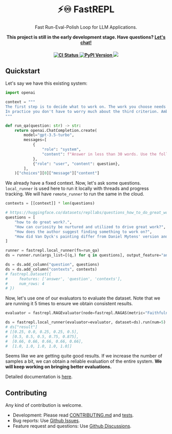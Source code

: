 <h1 align="center">⚡♾️ FastREPL</h1>
    <p align="center">
        <p align="center">Fast Run-Eval-Polish Loop for LLM Applications.</p>
        <p align="center">
          <strong>
            This project is still in the early development stage. Have questions? <a href="https://calendly.com/yujonglee/fastrepl">Let's chat!</a>
          </strong>
        </p>
    </p>
<h4 align="center">
    <a href="https://github.com/fastrepl/fastrepl/actions/workflows/ci.yaml" target="_blank">
        <img src="https://github.com/fastrepl/fastrepl/actions/workflows/ci.yaml/badge.svg" alt="CI Status">
    </a>
    <a href="https://pypi.org/project/fastrepl" target="_blank">
        <img src="https://img.shields.io/pypi/v/fastrepl.svg" alt="PyPI Version">
    </a>
    <a href="https://discord.gg/4pUM3C4rbA" target="_blank">
        <img src="https://dcbadge.vercel.app/api/server/nMQ8ZqAegc?style=flat">
    </a>
<!--     <a target="_blank" href="https://colab.research.google.com/github/fastrepl/fastrepl/blob/main/docs/getting_started/quickstart.ipynb">
      <img src="https://colab.research.google.com/assets/colab-badge.svg" alt="Open In Colab"/>
    </a>     -->
</h4>

## Quickstart

Let's say we have this existing system:

```python
import openai

context = """
The first step is to decide what to work on. The work you choose needs to have three qualities: it has to be something you have a natural aptitude for, that you have a deep interest in, and that offers scope to do great work.
In practice you don't have to worry much about the third criterion. Ambitious people are if anything already too conservative about it. So all you need to do is find something you have an aptitude for and great interest in.
"""

def run_qa(question: str) -> str:
    return openai.ChatCompletion.create(
        model="gpt-3.5-turbo",
        messages=[
            {
                "role": "system",
                "content": f"Answer in less than 30 words. Use the following context if needed: {context}",
            },
            {"role": "user", "content": question},
        ],
    )["choices"][0]["message"]["content"]
```

We already have a fixed context. Now, let's ask some questions. `local_runner` is used here to run it locally with threads and progress tracking. We will have `remote_runner` to run the same in the cloud.

```python
contexts = [[context]] * len(questions)

# https://huggingface.co/datasets/repllabs/questions_how_to_do_great_work
questions = [
    "how to do great work?.",
    "How can curiosity be nurtured and utilized to drive great work?",
    "How does the author suggest finding something to work on?",
    "How did Van Dyck's painting differ from Daniel Mytens' version and what message did it convey?",
]

runner = fastrepl.local_runner(fn=run_qa)
ds = runner.run(args_list=[(q,) for q in questions], output_feature="answer")

ds = ds.add_column("question", questions)
ds = ds.add_column("contexts", contexts)
# fastrepl.Dataset({
#     features: ['answer', 'question', 'contexts'],
#     num_rows: 4
# })
```

Now, let's use one of our evaluators to evaluate the dataset. Note that we are running it 5 times to ensure we obtain consistent results.

```python
evaluator = fastrepl.RAGEvaluator(node=fastrepl.RAGAS(metric="Faithfulness"))

ds = fastrepl.local_runner(evaluator=evaluator, dataset=ds).run(num=5)
# ds["result"]
# [[0.25, 0.0, 0.25, 0.25, 0.5],
#  [0.5, 0.5, 0.5, 0.75, 0.875],
#  [0.66, 0.66, 0.66, 0.66, 0.66],
#  [1.0, 1.0, 1.0, 1.0, 1.0]]
```
Seems like we are getting quite good results. If we increase the number of samples a bit, we can obtain a reliable evaluation of the entire system. **We will keep working on bringing better evaluations.**

Detailed documentation is [here](https://docs.fastrepl.com/getting_started/quickstart).

## Contributing
Any kind of contribution is welcome. 

- Development: Please read [CONTRIBUTING.md](CONTRIBUTING.md) and [tests](tests).
- Bug reports: Use [Github Issues](https://github.com/yujonglee/fastrepl/issues).
- Feature request and questions: Use [Github Discussions](https://github.com/yujonglee/fastrepl/discussions).
